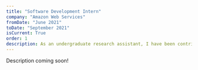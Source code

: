 ```yaml
---
title: "Software Development Intern"
company: "Amazon Web Services"
fromDate: "June 2021"
toDate: "September 2021"
isCurrent: True
order: 1
description: As an undergraduate research assistant, I have been contributing to the Scientific Python ("SciPy") since November of 2019 under various research grants. 
---
```


Description coming soon!